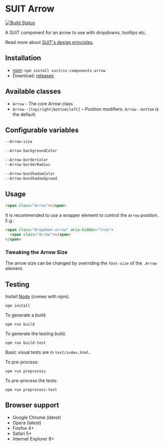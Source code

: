 # SUIT Arrow

[![Build Status](https://secure.travis-ci.org/giuseppeg/suitcss-components-arrow.svg?branch=master)](http://travis-ci.org/giuseppeg/suitcss-components-arrow)

A SUIT component for an arrow to use with dropdowns, tooltips etc.

Read more about [SUIT's design principles](https://github.com/suitcss/suit/).

## Installation

* [npm](https://npmjs.org/): `npm install suitcss-components-arrow`
* Download: [releases](https://github.com/giuseppeg/suitcss-components-arrow/releases/latest)

## Available classes

* `Arrow` - The core Arrow class
* `Arrow--[top|right|bottom|left]` – Position modifiers. `Arrow--bottom` is the default.

## Configurable variables

```css
--Arrow-size

--Arrow-backgroundColor

--Arrow-borderColor
--Arrow-borderRadius

--Arrow-boxShadowColor
--Arrow-boxShadowSpread
```

## Usage

```html
<span class="Arrow"></span>
```

It is recommended to use a wrapper element to control the `Arrow` position.
E.g.:

```html
<span class="Dropdown-arrow" aria-hidden="true">
  <span class="Arrow"></span>
</span>
```

### Tweaking the Arrow Size

The arrow size can be changed by overriding the `font-size` of the `.Arrow` element.

## Testing

Install [Node](http://nodejs.org) (comes with npm).

```
npm install
```

To generate a build:

```
npm run build
```

To generate the testing build.

```
npm run build-test
```

Basic visual tests are in `test/index.html`.

To pre-process:

```
npm run preprocess
```

To pre-process the tests:

```
npm run preprocess-test
```

## Browser support

* Google Chrome (latest)
* Opera (latest)
* Firefox 4+
* Safari 5+
* Internet Explorer 8+
